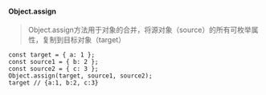 #### Object.assign
>Object.assign方法用于对象的合并，将源对象（source）的所有可枚举属性，复制到目标对象（target）
```
const target = { a: 1 };
const source1 = { b: 2 };
const source2 = { c: 3 };
Object.assign(target, source1, source2);
target // {a:1, b:2, c:3}
```